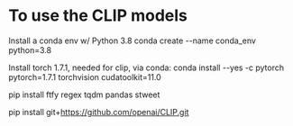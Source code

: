 
# To use the CLIP models

Install a conda env w/ Python 3.8 conda create --name conda_env python=3.8

Install torch 1.7.1, needed for clip, via conda: conda install --yes -c pytorch pytorch=1.7.1 torchvision cudatoolkit=11.0

pip install ftfy regex tqdm pandas stweet

pip install git+https://github.com/openai/CLIP.git
